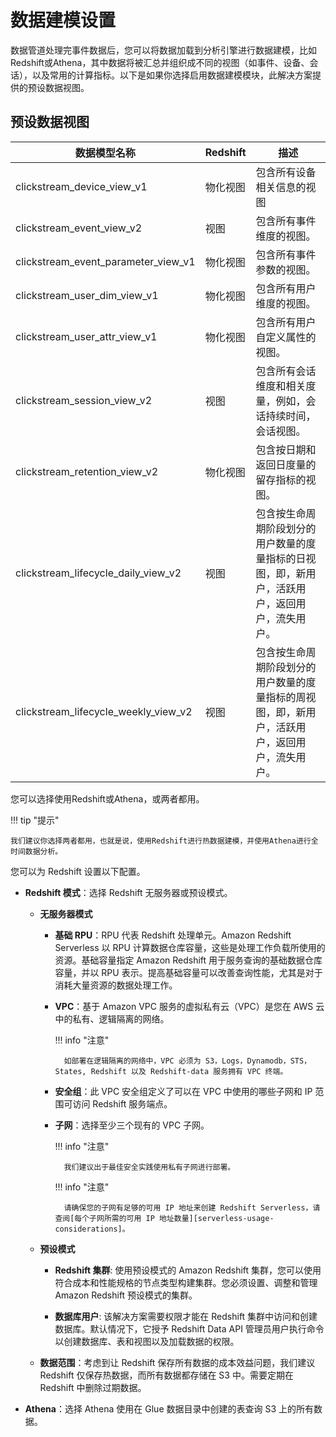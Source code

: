 # 数据建模设置

数据管道处理完事件数据后，您可以将数据加载到分析引擎进行数据建模，比如Redshift或Athena，其中数据将被汇总并组织成不同的视图（如事件、设备、会话），以及常用的计算指标。以下是如果你选择启用数据建模模块，此解决方案提供的预设数据视图。

## 预设数据视图

| 数据模型名称                 | Redshift | 描述                                                                  |
|-----------------------------|-----------|----------------------------------------------------------------------|
| clickstream_device_view_v1    | 物化视图    | 包含所有设备相关信息的视图                     |
| clickstream_event_view_v2    | 视图    | 包含所有事件维度的视图。      |
| clickstream_event_parameter_view_v1    | 物化视图      | 包含所有事件参数的视图。        |
| clickstream_user_dim_view_v1    | 物化视图     | 包含所有用户维度的视图。                     |
| clickstream_user_attr_view_v1    | 物化视图      | 包含所有用户自定义属性的视图。        |
| clickstream_session_view_v2    | 视图     | 包含所有会话维度和相关度量，例如，会话持续时间，会话视图。        |
| clickstream_retention_view_v2    | 物化视图      | 包含按日期和返回日度量的留存指标的视图。       |
| clickstream_lifecycle_daily_view_v2    | 视图    | 包含按生命周期阶段划分的用户数量的度量指标的日视图，即，新用户，活跃用户，返回用户，流失用户。        |
| clickstream_lifecycle_weekly_view_v2    | 视图    | 包含按生命周期阶段划分的用户数量的度量指标的周视图，即，新用户，活跃用户，返回用户，流失用户。        |


您可以选择使用Redshift或Athena，或两者都用。

!!! tip "提示"

    我们建议你选择两者都用，也就是说，使用Redshift进行热数据建模，并使用Athena进行全时间数据分析。

您可以为 Redshift 设置以下配置。

  * **Redshift 模式**：选择 Redshift 无服务器或预设模式。

    * **无服务器模式**

        * **基础 RPU**：RPU 代表 Redshift 处理单元。Amazon Redshift Serverless 以 RPU 计算数据仓库容量，这些是处理工作负载所使用的资源。基础容量指定 Amazon Redshift 用于服务查询的基础数据仓库容量，并以 RPU 表示。提高基础容量可以改善查询性能，尤其是对于消耗大量资源的数据处理工作。

        * **VPC**：基于 Amazon VPC 服务的虚拟私有云（VPC）是您在 AWS 云中的私有、逻辑隔离的网络。

            !!! info "注意"
            
                如部署在逻辑隔离的网络中，VPC 必须为 S3，Logs，Dynamodb，STS，States, Redshift 以及 Redshift-data 服务拥有 VPC 终端。

        * **安全组**：此 VPC 安全组定义了可以在 VPC 中使用的哪些子网和 IP 范围可访问 Redshift 服务端点。

        * **子网**：选择至少三个现有的 VPC 子网。

            !!! info "注意"
            
                我们建议出于最佳安全实践使用私有子网进行部署。

            !!! info "注意"
            
                请确保您的子网有足够的可用 IP 地址来创建 Redshift Serverless，请查阅[每个子网所需的可用 IP 地址数量][serverless-usage-considerations]。

    * **预设模式**

        * **Redshift 集群**: 使用预设模式的 Amazon Redshift 集群，您可以使用符合成本和性能规格的节点类型构建集群。您必须设置、调整和管理 Amazon Redshift 预设模式的集群。

        * **数据库用户**: 该解决方案需要权限才能在 Redshift 集群中访问和创建数据库。默认情况下，它授予 Redshift Data API 管理员用户执行命令以创建数据库、表和视图以及加载数据的权限。

    * **数据范围**：考虑到让 Redshift 保存所有数据的成本效益问题，我们建议 Redshift 仅保存热数据，而所有数据都存储在 S3 中。需要定期在 Redshift 中删除过期数据。

* **Athena**：选择 Athena 使用在 Glue 数据目录中创建的表查询 S3 上的所有数据。

[serverless-usage-considerations]: https://docs.aws.amazon.com/redshift/latest/mgmt/serverless-usage-considerations.html